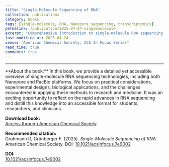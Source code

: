 ```yaml
---
title: "Single-Molecule Sequencing of RNA"
collection: publications
category: books
tags: [single-molecule, RNA, Nanopore sequencing, transcriptomics]
permalink: /publication/2025-04-24-singlemolecule
excerpt: "Comprehensive introduction to single-molecule RNA sequencing, covering Nanopore and PacBio technologies and their applications in research and medicine."
last_modified_at: 2025-04-24
venue: "American Chemical Society, ACS In Focus Series"
read_time: true
comments: true
---
```


<hr />
**About the book:**  
In this book, we provide a detailed yet accessible overview of single-molecule RNA sequencing technologies, including both Nanopore and PacBio platforms.  
We focus on practical considerations, experimental designs, biological applications, and the challenges encountered in applying these methods to research and medicine.  
It was an exciting opportunity to reflect on the rapid advances in RNA sequencing and distill this knowledge into an accessible format for students, researchers, and clinicians.  

**Download book:**  
[Access through American Chemical Society](https://pubs.acs.org/doi/10.1021/acsinfocus.7e9002)

**Recommended citation:**  
Grohmann D, Grünberger F. (2025). *Single-Molecule Sequencing of RNA*. American Chemical Society. DOI: [10.1021/acsinfocus.7e9002](https://doi.org/10.1021/acsinfocus.7e9002)

**DOI:**  
[10.1021/acsinfocus.7e9002](https://doi.org/10.1021/acsinfocus.7e9002)